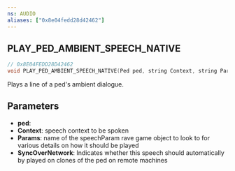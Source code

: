 ```yaml
---
ns: AUDIO
aliases: ["0x8e04fedd28d42462"]
---
```

## PLAY_PED_AMBIENT_SPEECH_NATIVE

```c
// 0x8E04FEDD28D42462
void PLAY_PED_AMBIENT_SPEECH_NATIVE(Ped ped, string Context, string Params, bool SyncOverNetwork);
```

Plays a line of a ped's ambient dialogue.


## Parameters
* **ped**: 
* **Context**: speech context to be spoken
* **Params**: name of the speechParam rave game object to look to for various details on how it should be played
* **SyncOverNetwork**: Indicates whether this speech should automatically by played on clones of the ped on remote machines
